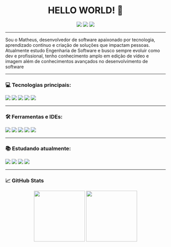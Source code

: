 <h1 align="center">HELLO WORLD! 👋</h1>

<p align="center">
  <a href="https://www.linkedin.com/in/matheeusdev" target="_blank"><img src="https://img.shields.io/badge/LinkedIn-%230077B5?style=for-the-badge&logo=linkedin&logoColor=white"/></a>
  <a href="mailto:mkarvat10@gmail.com"><img src="https://img.shields.io/badge/Email-D14836?style=for-the-badge&logo=gmail&logoColor=white"/></a>
  <a href="https://wa.me/5547996156320"><img src="https://img.shields.io/badge/WhatsApp-25D366?style=for-the-badge&logo=whatsapp&logoColor=white"/></a>
</p>

---

Sou o Matheus, desenvolvedor de software apaixonado por tecnologia, aprendizado contínuo e criação de soluções que impactam pessoas. Atualmente estudo Engenharia de Software e busco sempre evoluir como dev e profissional, tenho conhecimento amplo em edição de vídeo e imagem além de conhecimentos avançados no desenvolvimento de software

---

### 💻 Tecnologias principais:

<p>
  <img src="https://img.shields.io/badge/JavaScript-F7DF1E?style=for-the-badge&logo=javascript&logoColor=black"/>
  <img src="https://img.shields.io/badge/Python-3776AB?style=for-the-badge&logo=python&logoColor=white"/>
  <img src="https://img.shields.io/badge/Node.js-339933?style=for-the-badge&logo=nodedotjs&logoColor=white"/>
  <img src="https://img.shields.io/badge/Flutter-02569B?style=for-the-badge&logo=flutter&logoColor=white"/>
  <img src="https://img.shields.io/badge/Java-ED8B00?style=for-the-badge&logo=openjdk&logoColor=white"/>

</p>

---

### 🛠️ Ferramentas e IDEs:

<p>
  <img src="https://img.shields.io/badge/VS Code-007ACC?style=for-the-badge&logo=visual%20studio%20code&logoColor=white"/>
  <img src="https://img.shields.io/badge/Git-F05032?style=for-the-badge&logo=git&logoColor=white"/>
  <img src="https://img.shields.io/badge/GitHub-181717?style=for-the-badge&logo=github&logoColor=white"/>
  <img src="https://img.shields.io/badge/Postman-FF6C37?style=for-the-badge&logo=postman&logoColor=white"/>
  <img src="https://img.shields.io/badge/Canva-00C4CC?style=for-the-badge&logo=Canva&logoColor=white"/>
</p>

---

### 📚 Estudando atualmente:

<p>
  <img src="https://img.shields.io/badge/Java-ED8B00?style=for-the-badge&logo=openjdk&logoColor=white"/>
  <img src="https://img.shields.io/badge/Spring-6DB33F?style=for-the-badge&logo=spring&logoColor=white"/>
  <img src="https://img.shields.io/badge/TypeScript-3178C6?style=for-the-badge&logo=typescript&logoColor=white"/>
  <img src="https://img.shields.io/badge/React-20232A?style=for-the-badge&logo=react&logoColor=61DAFB"/>
</p>

---

### 📈 GitHub Stats

<div align="center">
  <img height="160em" src="https://github-readme-stats.vercel.app/api?username=matheusdev&show_icons=true&theme=tokyonight&include_all_commits=true&count_private=true"/>
  <img height="160em" src="https://github-readme-stats.vercel.app/api/top-langs/?username=matheusdev&layout=compact&langs_count=7&theme=tokyonight"/>
</div>

